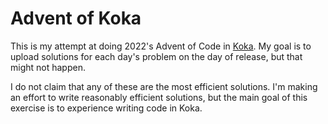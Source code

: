 # Advent of Koka
This is my attempt at doing 2022's Advent of Code in [Koka](https://koka-lang.github.io/koka/doc/index.html). My goal is to upload solutions for each day's problem on the day of release, but that might not happen.

I do not claim that any of these are the most efficient solutions. I'm making an effort to write reasonably efficient solutions, but the main goal of this exercise is to experience writing code in Koka.